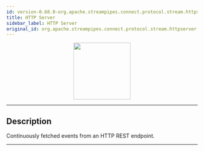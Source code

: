 ```yaml
---
id: version-0.68.0-org.apache.streampipes.connect.protocol.stream.httpserver
title: HTTP Server
sidebar_label: HTTP Server
original_id: org.apache.streampipes.connect.protocol.stream.httpserver
---
```


<!--
  ~ Licensed to the Apache Software Foundation (ASF) under one or more
  ~ contributor license agreements.  See the NOTICE file distributed with
  ~ this work for additional information regarding copyright ownership.
  ~ The ASF licenses this file to You under the Apache License, Version 2.0
  ~ (the "License"); you may not use this file except in compliance with
  ~ the License.  You may obtain a copy of the License at
  ~
  ~    http://www.apache.org/licenses/LICENSE-2.0
  ~
  ~ Unless required by applicable law or agreed to in writing, software
  ~ distributed under the License is distributed on an "AS IS" BASIS,
  ~ WITHOUT WARRANTIES OR CONDITIONS OF ANY KIND, either express or implied.
  ~ See the License for the specific language governing permissions and
  ~ limitations under the License.
  ~
  -->



<p align="center"> 
    <img src="/docs/img/pipeline-elements/org.apache.streampipes.connect.protocol.stream.httpserver/icon.png" width="150px;" class="pe-image-documentation"/>
</p>

***

## Description

Continuously fetched events from an HTTP REST endpoint.

***


